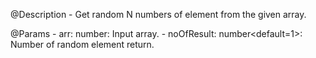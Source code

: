 @Description
    - Get random N numbers of element from the given array.
    
@Params
    - arr: number<required>: Input array.
    - noOfResult: number<default=1>: Number of random element return.
